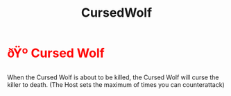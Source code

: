﻿---
lang: en-US
title: CursedWolf
prev: Councillor
next: Deathpact
---
# <font color=red>ðŸº <b>Cursed Wolf</b></font> <Badge text="Killing" type="tip" vertical="middle"/>

When the Cursed Wolf is about to be killed, the Cursed Wolf will curse the killer to death. (The Host sets the maximum of times you can counterattack)<br>
